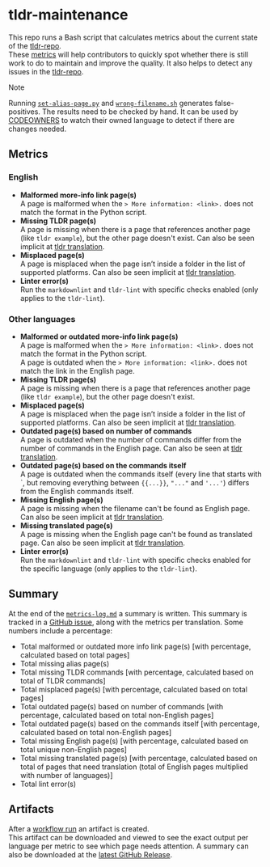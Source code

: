 # tldr-maintenance

This repo runs a Bash script that calculates metrics about the current state of the [tldr-repo](https://github.com/tldr-pages/tldr).  
These [metrics](https://github.com/tldr-pages/tldr-maintenance/issues/25) will help contributors to quickly spot whether there is still work to do to maintain and improve the quality. It also helps to detect any issues in the [tldr-repo](https://github.com/tldr-pages/tldr).

> [!NOTE]
> Running [`set-alias-page.py`](https://github.com/tldr-pages/tldr/blob/main/scripts/set-alias-page.py) and [`wrong-filename.sh`](https://github.com/tldr-pages/tldr/blob/main/scripts/wrong-filename.sh) generates false-positives.
The results need to be checked by hand. It can be used by [CODEOWNERS](https://github.com/tldr-pages/tldr/blob/main/.github/CODEOWNERS) to watch their owned language to detect if there are changes needed.

## Metrics

### English

- **Malformed more-info link page(s)**  
  A page is malformed when the `> More information: <link>.` does not match the format in the Python script.
- **Missing TLDR page(s)**  
  A page is missing when there is a page that references another page (like `tldr example`), but the other page doesn't exist.
  Can also be seen implicit at [tldr translation](https://lukwebsforge.github.io/tldri18n/).
- **Misplaced page(s)**  
  A page is misplaced when the page isn’t inside a folder in the list of supported platforms.
  Can also be seen implicit at [tldr translation](https://lukwebsforge.github.io/tldri18n/).
- **Linter error(s)**  
  Run the `markdownlint` and `tldr-lint` with specific checks enabled (only applies to the `tldr-lint`).

### Other languages

- **Malformed or outdated more-info link page(s)**  
  A page is malformed when the `> More information: <link>.` does not match the format in the Python script.  
   A page is outdated when the `> More information: <link>.` does not match the link in the English page.
- **Missing TLDR page(s)**  
  A page is missing when there is a page that references another page (like `tldr example`), but the other page doesn't exist.
- **Misplaced page(s)**  
  A page is misplaced when the page isn’t inside a folder in the list of supported platforms.
  Can also be seen implicit at [tldr translation](https://lukwebsforge.github.io/tldri18n/).
- **Outdated page(s) based on number of commands**  
  A page is outdated when the number of commands differ from the number of commands in the English page.
  Can also be seen at [tldr translation](https://lukwebsforge.github.io/tldri18n/).
- **Outdated page(s) based on the commands itself**  
  A page is outdated when the commands itself (every line that starts with \`, but removing everything between `{{...}}`, `"..."` and `'...'`) differs from the English commands itself.
- **Missing English page(s)**  
  A page is missing when the filename can't be found as English page.
  Can also be seen implicit at [tldr translation](https://lukwebsforge.github.io/tldri18n/).
- **Missing translated page(s)**  
  A page is missing when the English page can't be found as translated page.
  Can also be seen implicit at [tldr translation](https://lukwebsforge.github.io/tldri18n/).
- **Linter error(s)**  
  Run the `markdownlint` and `tldr-lint` with specific checks enabled for the specific language (only applies to the `tldr-lint`).

## Summary

At the end of the [`metrics-log.md`](https://github.com/tldr-pages/tldr-maintenance/releases/download/latest/metrics-log.md) a summary is written. 
This summary is tracked in a [GitHub issue](https://github.com/tldr-pages/tldr-maintenance/issues/25), along with the metrics per translation. Some numbers include a percentage:

- Total malformed or outdated more info link page(s) [with percentage, calculated based on total pages]
- Total missing alias page(s)
- Total missing TLDR commands [with percentage, calculated based on total of TLDR commands]
- Total misplaced page(s) [with percentage, calculated based on total pages]
- Total outdated page(s) based on number of commands [with percentage, calculated based on total non-English pages]
- Total outdated page(s) based on the commands itself [with percentage, calculated based on total non-English pages]
- Total missing English page(s) [with percentage, calculated based on total unique non-English pages]
- Total missing translated page(s) [with percentage, calculated based on total of pages that need translation (total of English pages multiplied with number of languages)]
- Total lint error(s)

## Artifacts

After a [workflow run](https://github.com/tldr-pages/tldr-maintenance/actions/workflows/calculate-metrics.yml) an artifact is created.  
This artifact can be downloaded and viewed to see the exact output per language per metric to see which page needs attention.
A summary can also be downloaded at the [latest GitHub Release](https://github.com/tldr-pages/tldr-maintenance/releases/tag/latest).
